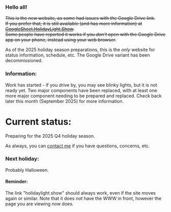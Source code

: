 ### Hello all!

~~This is the new website, as some had issues with the Google Drive link.~~  
~~If you prefer that, it is still available (and has more information) at [GoogleSheet.HolidayLight.Show](https://googlesheet.holidaylight.show).~~  
~~Some people have reported it works if you _don't_ open with the Google Drive app on your phone, instead using your web browser.~~  

As of the 2025 holiday season preparations, this is the *only* website for status information, schedule, etc. The Google Drive variant has been decommissioned.

### Information:

Work has started - if you drive by, you may see blinky lights, but it is not ready yet. Two major components have been replaced, with at least one more major component needing to be prepared and replaced. Check back later this month (September 2025) for more information.  

# Current status:

Preparing for the 2025 Q4 holiday season.

As always, you can [contact me](https://r.ageek.us/mnbWuX) if you have questions, concerns, etc.


### Next holiday:

Probably Halloween.


#### Reminder:

The link "holidaylight.show" should always work, even if the site moves again or similar. Note that it does *not* have the WWW in front, however the page you are viewing now does.
